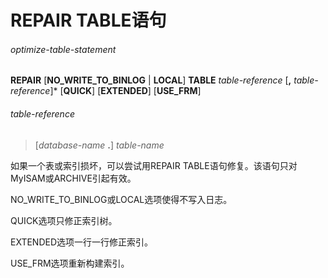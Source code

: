 # REPAIR TABLE语句

###### optimize-table-statement
**REPAIR** [**NO_WRITE_TO_BINLOG** | **LOCAL**] **TABLE** *table-reference* [**,** *table-reference*]\* [**QUICK**] [**EXTENDED**] [**USE_FRM**]

###### table-reference
> [*database-name* **.**] *table-name*

如果一个表或索引损坏，可以尝试用REPAIR TABLE语句修复。该语句只对MyISAM或ARCHIVE引起有效。

NO_WRITE_TO_BINLOG或LOCAL选项使得不写入日志。

QUICK选项只修正索引树。

EXTENDED选项一行一行修正索引。

USE_FRM选项重新构建索引。